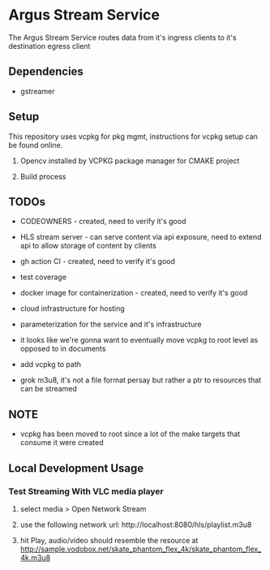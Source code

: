 # Argus Stream Service 

The Argus Stream Service routes data from it's ingress clients to it's destination egress client

## Dependencies

* gstreamer

## Setup

This repository uses vcpkg for pkg mgmt, instructions for vcpkg setup can be found online.


1. Opencv installed by VCPKG package manager for CMAKE project

2. Build process 

## TODOs 

* CODEOWNERS - created, need to verify it's good

* HLS stream server - can serve content via api exposure, need to extend api to allow storage of content by clients

* gh action CI - created, need to verify it's good

* test coverage 

* docker image for containerization - created, need to verify it's good

* cloud infrastructure for hosting 

* parameterization for the service and it's infrastructure 

* it looks like we're gonna want to eventually move vcpkg to root level as opposed to in documents

* add vcpkg to path 

* grok m3u8, it's not a file format persay but rather a ptr to resources that can be streamed

## NOTE

* vcpkg has been moved to root since a lot of the make targets that consume it were created

## Local Development Usage

### Test Streaming With VLC media player

1. select media > Open Network Stream

2. use the following network url: http://localhost:8080/hls/playlist.m3u8

3. hit Play, audio/video should resemble the resource at http://sample.vodobox.net/skate_phantom_flex_4k/skate_phantom_flex_4k.m3u8
